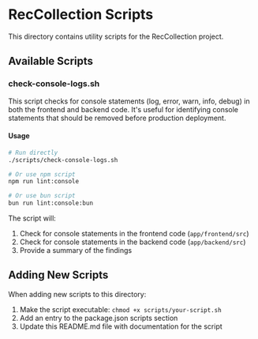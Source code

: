 # RecCollection Scripts

This directory contains utility scripts for the RecCollection project.

## Available Scripts

### check-console-logs.sh

This script checks for console statements (log, error, warn, info, debug) in both the frontend and backend code. It's useful for identifying console statements that should be removed before production deployment.

#### Usage

```bash
# Run directly
./scripts/check-console-logs.sh

# Or use npm script
npm run lint:console

# Or use bun script
bun run lint:console:bun
```

The script will:
1. Check for console statements in the frontend code (`app/frontend/src`)
2. Check for console statements in the backend code (`app/backend/src`)
3. Provide a summary of the findings

## Adding New Scripts

When adding new scripts to this directory:

1. Make the script executable: `chmod +x scripts/your-script.sh`
2. Add an entry to the package.json scripts section
3. Update this README.md file with documentation for the script
